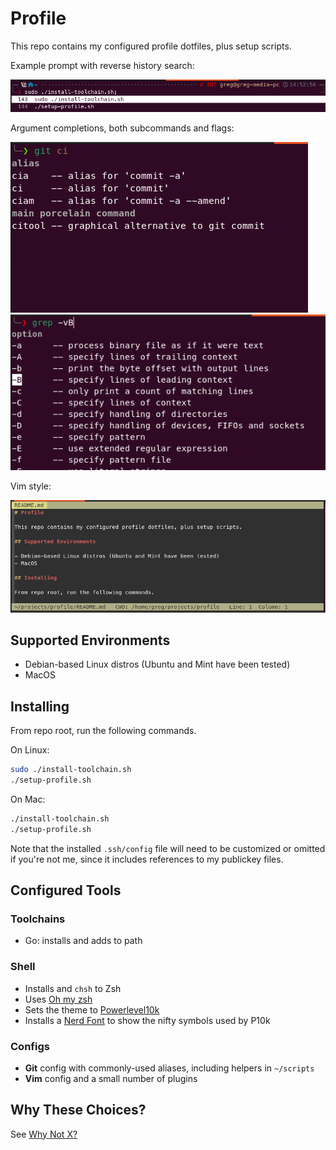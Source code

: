 # Profile

This repo contains my configured profile dotfiles, plus setup scripts.

Example prompt with reverse history search:

![alt text](docs/history_completion.png "Reverse history search with prompt")

Argument completions, both subcommands and flags:

![alt text](docs/git_subcommand_completion.png "Git subcommand completion")
![alt text](docs/grep_flag_completion.png "Grep flag completion")

Vim style:

![alt text](docs/vim.png "Vim styling")

## Supported Environments

- Debian-based Linux distros (Ubuntu and Mint have been tested)
- MacOS

## Installing

From repo root, run the following commands.

On Linux:

```sh
sudo ./install-toolchain.sh
./setup-profile.sh
```

On Mac:

```sh
./install-toolchain.sh
./setup-profile.sh
```

Note that the installed `.ssh/config` file will need to be customized or
omitted if you're not me, since it includes references to my publickey files.

## Configured Tools

### Toolchains

- Go: installs and adds to path

### Shell

- Installs and `chsh` to Zsh
- Uses [Oh my zsh](https://ohmyz.sh/)
- Sets the theme to [Powerlevel10k](https://github.com/romkatv/powerlevel10k)
- Installs a [Nerd Font](https://github.com/ryanoasis/nerd-fonts) to show the nifty
  symbols used by P10k

### Configs

- **Git** config with commonly-used aliases, including helpers in `~/scripts`
- **Vim** config and a small number of plugins

## Why These Choices?

See [Why Not X?](docs/why-not.md)
